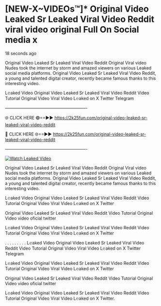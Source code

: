 # [NEW-X~VIDEOs™]* Original Video Leaked Sr Leaked Viral Video Reddit viral video original Full On Social media x

18 seconds ago

Original Video Leaked Sr Leaked Viral Video Reddit Original Viral video Nudes took the internet by storm and amazed viewers on various Leaked social media platforms. Original Video Leaked Sr Leaked Viral Video Reddit, a young and talented digital creator, recently became famous thanks to this interesting video.

L𝚎aked Video Original Video Leaked Sr Leaked Viral Video Reddit Video Tutorial Original Video Viral Video L𝚎aked on X Twitter Telegram

———————————————————-

🌐 CLICK HERE 🟢==►► https://2k25fun.com/original-video-leaked-sr-leaked-viral-video-reddit

🔴 CLICK HERE 🌐==►► https://2k25fun.com/original-video-leaked-sr-leaked-viral-video-reddit

———————————————————-

[![Watch Leaked Video](https://miro.medium.com/v2/resize:fit:828/format:webp/1*cilzJN44JGOrTw9NJCrNHA.gif "Watch Leaked Video")](https://2k25fun.com/original-video-leaked-sr-leaked-viral-video-reddit)

Original Video Leaked Sr Leaked Viral Video Reddit Original Viral video Nudes took the internet by storm and amazed viewers on various Leaked social media platforms. Original Video Leaked Sr Leaked Viral Video Reddit, a young and talented digital creator, recently became famous thanks to this interesting video.

L𝚎aked Video Original Video Leaked Sr Leaked Viral Video Reddit Video Tutorial Original Video Viral Video L𝚎aked on X Twitter

Original Video Leaked Sr Leaked Viral Video Reddit Video Tutorial Original Video video oficial twitter

L𝚎aked Video Original Video Leaked Sr Leaked Viral Video Reddit Video Tutorial Original Video Viral Video L𝚎aked on X Twitter

. . . . . . . . . L𝚎aked Video Original Video Leaked Sr Leaked Viral Video Reddit Video Tutorial Original Video Viral Video L𝚎aked on X Twitter Telegram

L𝚎aked Video Original Video Leaked Sr Leaked Viral Video Reddit Video Tutorial Original Video Viral Video L𝚎aked on X Twitter

Original Video Leaked Sr Leaked Viral Video Reddit Video Tutorial Original Video video oficial twitter

L𝚎aked Video Original Video Leaked Sr Leaked Viral Video Reddit Video Tutorial Original Video Viral Video L𝚎aked on X Twitter.